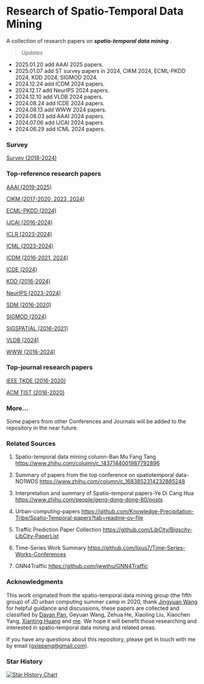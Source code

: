 # Research of Spatio-Temporal Data Mining
A collection of research papers on ***spatio-temporal data mining*** .

> *Updates*
- 2025.01.20 add AAAI 2025 papers.
- 2025.01.07 add ST survey papers in 2024, CIKM 2024, ECML-PKDD 2024, KDD 2024, SIGMOD 2024.
- 2024.12.24 add ICDM 2024 papers.
- 2024.12.17 add NeurIPS 2024 papers.
- 2024.12.10 add VLDB 2024 papers.
- 2024.08.24 add ICDE 2024 papers.
- 2024.08.13 add WWW 2024 papers.
- 2024.08.03 add AAAI 2024 papers.
- 2024.07.06 add IJCAI 2024 papers.
- 2024.06.29 add ICML 2024 papers.

### Survey

[Survey (2018-2024)](Survey/Survey.md)

### Top-reference research papers

[AAAI (2019-2025)](AAAI/AAAI.md)

[CIKM (2017-2020, 2023, 2024)](CIKM/CIKM.md)

[ECML-PKDD (2024)](ECML-PKDD/ECML-PKDD.md)

[IJCAI (2016-2024)](IJCAI/IJCAI.md)

[ICLR (2023-2024)](ICLR/ICLR.md)

[ICML (2023-2024)](ICML/ICML.md)

[ICDM (2016-2021, 2024)](ICDM/ICDM.md)

[ICDE (2024)](ICDE/ICDE.md)

[KDD (2016-2024)](KDD/KDD.md)

[NeurIPS (2023-2024)](NeurIPS/NeurIPS.md)

[SDM (2016-2020)](SDM/SDM.md)

[SIGMOD (2024)](SIGMOD/SIGMOD.md)

[SIGSPATIAL (2016-2021)](SIGSPATIAL/SIGPATIAL.md)

[VLDB (2024)](VLDB/VLDB.md)

[WWW (2016-2024)](WWW/WWW.md)

### Top-journal research papers

[IEEE TKDE (2016-2020)](TKDE/TKDE.md)

[ACM TIST (2016-2020)](TIST/TIST.md)

### More...
Some papers from other Conferences and Journals will be added to the repository in the near future.

### Related Sources
1. Spatio-temporal data mining column-Ban Mu Fang Tang https://www.zhihu.com/column/c_1437144001987792896

2. Summary of papers from the top conference on spatiotemporal data-NO1WDS https://www.zhihu.com/column/c_1683852314232885248

3. Interpretation and summary of Spatio-temporal papers-Ye Di Cang Hua https://www.zhihu.com/people/geng-dong-dong-80/posts

4. Urban-computing-papers https://github.com/Knowledge-Precipitation-Tribe/Spatio-Temporal-papers?tab=readme-ov-file

5. Traffic Prediction Paper Collection https://github.com/LibCity/Bigscity-LibCity-PaperList

6. Time-Series Work Summary https://github.com/lixus7/Time-Series-Works-Conferences

7. GNN4Traffic https://github.com/jwwthu/GNN4Traffic

### Acknowledgments
This work originated from the spatio-temporal data mining group (the fifth group) of JD urban computing summer camp in 2020, thank [Jingyuan Wang](https://scholar.google.com/citations?user=qsLImx8AAAAJ&hl=zh-CN&oi=ao) for helpful guidance and discussions, these papers are collected and classified by [Dayan Pan](https://scholar.google.com/citations?user=GC0NOcsAAAAJ&hl=zh-CN&oi=ao), Geyuan Wang, Zehua He, Xiaoling Liu, Xiaochen Yang, [Xianting Huang](https://www.linkedin.com/in/xianting-huang-27b67888) and [me](https://scholar.google.com/citations?user=iCkan18AAAAJ&hl=zh-CN). We hope it will benefit those researching and interested in spatio-temporal data mining and related areas.

If you have any questions about this repository, please get in touch with me by email (gxiepeng@gmail.com).

### Star History

[![Star History Chart](https://api.star-history.com/svg?repos=xiepeng21/research_spatio-temporal-data-mining&type=Date)](https://star-history.com/#xiepeng21/research_spatio-temporal-data-mining&Date)